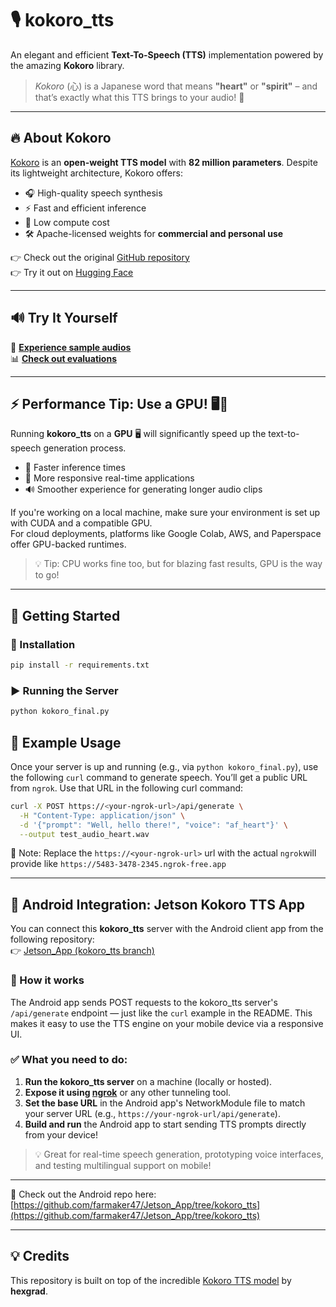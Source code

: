 # 🎙️ kokoro_tts

An elegant and efficient **Text-To-Speech (TTS)** implementation powered by the amazing **Kokoro** library.  
> *Kokoro* (心) is a Japanese word that means **"heart"** or **"spirit"** – and that’s exactly what this TTS brings to your audio! 💖

---

## 🔥 About Kokoro

[Kokoro](https://huggingface.co/hexgrad/Kokoro-82M) is an **open-weight TTS model** with **82 million parameters**. Despite its lightweight architecture, Kokoro offers:

- 🎧 High-quality speech synthesis  
- ⚡️ Fast and efficient inference  
- 💸 Low compute cost  
- 🛠️ Apache-licensed weights for **commercial and personal use**

👉 Check out the original [GitHub repository](https://github.com/hexgrad/kokoro)  
👉 Try it out on [Hugging Face](https://huggingface.co/hexgrad/Kokoro-82M)

---

## 🔊 Try It Yourself

🎵  **[Experience sample audios](https://huggingface.co/hexgrad/Kokoro-82M/blob/main/SAMPLES.md)**  
📊  **[Check out evaluations](https://huggingface.co/hexgrad/Kokoro-82M/blob/main/EVAL.md)**

---

## ⚡️ Performance Tip: Use a GPU! 🖥️💨

Running **kokoro_tts** on a **GPU** 🖥️ will significantly speed up the text-to-speech generation process.

- 🚀 Faster inference times
- 🎯 More responsive real-time applications
- 🔊 Smoother experience for generating longer audio clips

If you're working on a local machine, make sure your environment is set up with CUDA and a compatible GPU.  
For cloud deployments, platforms like Google Colab, AWS, and Paperspace offer GPU-backed runtimes.

> 💡 Tip: CPU works fine too, but for blazing fast results, GPU is the way to go!

---

## 🚀 Getting Started

### 🧰 Installation

```bash
pip install -r requirements.txt
```

### ▶️ Running the Server

```bash
python kokoro_final.py
```

## 🔁 Example Usage

Once your server is up and running (e.g., via `python kokoro_final.py`), use the following `curl` command to generate speech. You’ll get a public URL from `ngrok`. Use that URL in the following curl command:

```bash
curl -X POST https://<your-ngrok-url>/api/generate \
  -H "Content-Type: application/json" \
  -d '{"prompt": "Well, hello there!", "voice": "af_heart"}' \
  --output test_audio_heart.wav
```
📝 Note: Replace the `https://<your-ngrok-url>` url with the actual `ngrok`will provide like `https://5483-3478-2345.ngrok-free.app`

---

## 📱 Android Integration: Jetson Kokoro TTS App

You can connect this **kokoro_tts** server with the Android client app from the following repository:  
👉 [Jetson_App (kokoro_tts branch)](https://github.com/farmaker47/Jetson_App/tree/kokoro_tts)

### 🔗 How it works

The Android app sends POST requests to the kokoro_tts server's `/api/generate` endpoint — just like the `curl` example in the README. This makes it easy to use the TTS engine on your mobile device via a responsive UI.

### ✅ What you need to do:

1. **Run the kokoro_tts server** on a machine (locally or hosted).
2. **Expose it using [ngrok](https://ngrok.com/)** or any other tunneling tool.
3. **Set the base URL** in the Android app's NetworkModule file to match your server URL (e.g., `https://your-ngrok-url/api/generate`).
4. **Build and run** the Android app to start sending TTS prompts directly from your device!

> 💡 Great for real-time speech generation, prototyping voice interfaces, and testing multilingual support on mobile!

---

📂 Check out the Android repo here:  
[https://github.com/farmaker47/Jetson_App/tree/kokoro_tts](https://github.com/farmaker47/Jetson_App/tree/kokoro_tts)

---

## 💡 Credits

This repository is built on top of the incredible [Kokoro TTS model](https://huggingface.co/hexgrad/Kokoro-82M) by **hexgrad**. 
